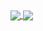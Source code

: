 <a href="https://github.com/ShayantanSantra/Customized-Smart-Home-designer">
  <img align="center" src="https://github-readme-stats.vercel.app/api?username=ShayantanSantra&show_icons=true&theme=radical" />
</a>


<a href="https://github.com/shrikantpadhy18/Covid19">
  <img align="center" src="https://github-readme-stats.vercel.app/api/top-langs/?username=ShayantanSantra&langs_count=12&layout=compact"/>
</a>
